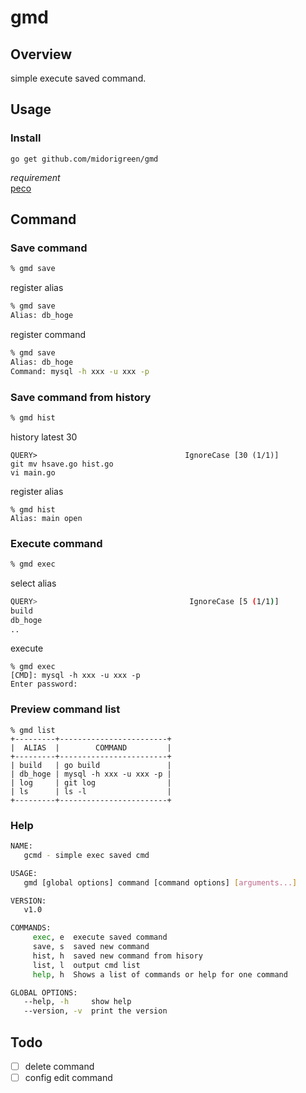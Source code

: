 # gmd

## Overview
simple execute saved command.

## Usage

### Install
```
go get github.com/midorigreen/gmd
```

*requirement*  
[peco](https://github.com/peco/peco)  

## Command
### Save command
```sh
% gmd save
```
register alias
```sh
% gmd save
Alias: db_hoge
```
register command
```sh
% gmd save
Alias: db_hoge
Command: mysql -h xxx -u xxx -p
```

### Save command from history
```sh
% gmd hist
```

history latest 30
```
QUERY>                                 IgnoreCase [30 (1/1)]
git mv hsave.go hist.go
vi main.go
```

register alias
```
% gmd hist
Alias: main open
```

### Execute command
```sh
% gmd exec
```

select alias 
```sh
QUERY>                                  IgnoreCase [5 (1/1)]
build
db_hoge
..
```

execute
```
% gmd exec
[CMD]: mysql -h xxx -u xxx -p
Enter password:
```

### Preview command list
```
% gmd list
+---------+------------------------+
|  ALIAS  |        COMMAND         |
+---------+------------------------+
| build   | go build               |
| db_hoge | mysql -h xxx -u xxx -p |
| log     | git log                |
| ls      | ls -l                  |
+---------+------------------------+
```


### Help
```sh
NAME:
   gcmd - simple exec saved cmd

USAGE:
   gmd [global options] command [command options] [arguments...]

VERSION:
   v1.0

COMMANDS:
     exec, e  execute saved command
     save, s  saved new command
     hist, h  saved new command from hisory
     list, l  output cmd list
     help, h  Shows a list of commands or help for one command

GLOBAL OPTIONS:
   --help, -h     show help
   --version, -v  print the version
```

## Todo
- [ ] delete command
- [ ] config edit command
